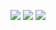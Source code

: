 ![](https://files.catbox.moe/6ecdtd.png) ![](https://files.catbox.moe/qq23os.png) ![](https://files.catbox.moe/0c2fj3.jpg)
